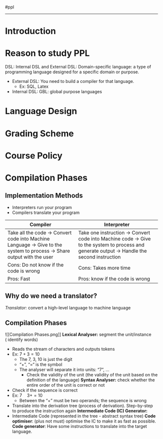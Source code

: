 #ppl 
___
# Introduction
# Reason to study PPL
DSL: Internal DSL and External DSL: Domain-specific language: a type of programming language designed for a specific domain or purpose.
- External DSL: You need to build a compiler for that language.
	- Ex: SQL, Latex
- Internal DSL: 
GBL: global purpose languages
# Language Design
# Grading Scheme
# Course Policy
# Compilation Phases
## Implementation Methods
- Interpreters run your program
- Compilers translate your program

| **Compiler**                                                                                                        | **Interpreter**                                                                                                                           |
| ------------------------------------------------------------------------------------------------------------------- | ----------------------------------------------------------------------------------------------------------------------------------------- |
| Take all the code → Convert code into Machine Language → Give to the system to process → Share output with the user | Take one instruction → Convert code into Machine code → Give to the system to process and generate output → Handle the second instruction |
| Cons: Do not know if the code is wrong                                                                              | Cons: Takes more time                                                                                                                     |
| Pros: Fast                                                                                                          | Pros: know if the code is wrong                                                                                                           |
## Why do we need a translator?
*Translator:* convert a high-level language to machine language
## Compilation Phases
![[Compilation Phases.png]]
**Lexical Analyser:** segment the unit/instance ( identify words)
- Reads the stream of characters and outputs tokens
- Ex: $7 + 3 = 10$
	- The 7, 3, 10 is just the digit
	- “+”, “=“ is the symbol
	- The analyser will separate it into units: “7”, ...
		- Check the validity of the unit (the validity of the unit based on the definition of the language)
**Syntax Analyser:** check whether the entire order of the unit is correct or not
- Check if the sequence is correct
- Ex: $7 \quad 3 + = 10$
	- Between the “+” must be two operands; the sequence is wrong
- Translate into the derivation tree (process of derivation). Step-by-step to produce the instruction again
**Intermediate Code (IC) Generator:**
- Intermediate Code (represented in the tree - abstract syntax tree)
**Code optimiser**: (plus not must) optimise the IC to make it as fast as possible. 
**Code generator**: Have some instructions to translate into the target language. 